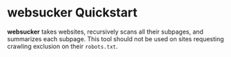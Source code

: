 # websucker Quickstart

**websucker** takes websites, recursively scans all their subpages, and summarizes each subpage. This tool should not be used on sites requesting crawling exclusion on their `robots.txt`.
